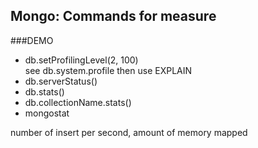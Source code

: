 Mongo: Commands for measure
-------------

###DEMO

* db.setProfilingLevel(2, 100)<div class="subtext">see db.system.profile then use EXPLAIN</div>
* db.serverStatus()
* db.stats()
* db.collectionName.stats()
* mongostat
<div class="subtext">number of insert per second, amount of memory mapped</div>
